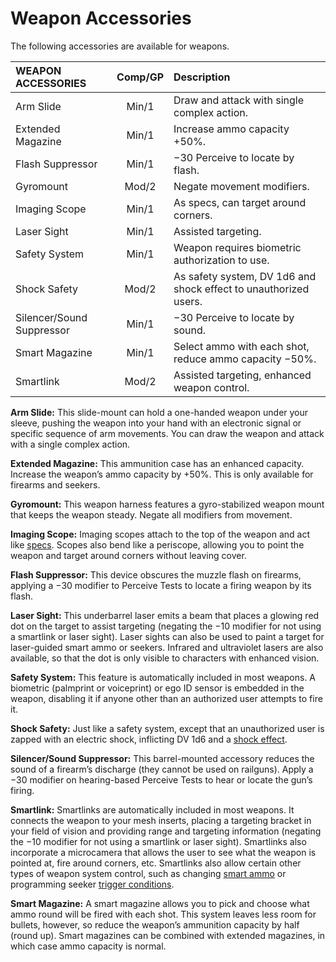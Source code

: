 # Weapon Accessories

The following accessories are available for weapons.

<!--sort-->

| WEAPON ACCESSORIES             | Comp/<!-- CLEANED wbr -->GP | Description                                                      |
| :----------------------------- | :----------: | :--------------------------------------------------------------- |
| Arm Slide                      |    Min/1     | Draw and attack with single complex action.                      |
| Extended Magazine              |    Min/1     | Increase ammo capacity +50%.                                     |
| Flash Suppressor               |    Min/1     | −30 Perceive to locate by flash.                                 |
| Gyromount                      |    Mod/2     | Negate movement modifiers.                                       |
| Imaging Scope                  |    Min/1     | As specs, can target around corners.                             |
| Laser Sight                    |    Min/1     | Assisted targeting.                                              |
| Safety System                  |    Min/1     | Weapon requires biometric authorization to use.                  |
| Shock Safety                   |    Mod/2     | As safety system, DV 1d6 and shock effect to unauthorized users. |
| Silencer/<!-- CLEANED wbr -->Sound Suppressor |    Min/1     | −30 Perceive to locate by sound.                                 |
| Smart Magazine                 |    Min/1     | Select ammo with each shot, reduce ammo capacity −50%.           |
| Smartlink                      |    Mod/2     | Assisted targeting, enhanced weapon control.                     |

<!--sort-->

**Arm Slide:** This slide-mount can hold a one-handed weapon under your sleeve, pushing the weapon into your hand with an electronic signal or specific sequence of arm movements. You can draw the weapon and attack with a single complex action.

**Extended Magazine:** This ammunition case has an enhanced capacity. Increase the weapon’s ammo capacity by +50%. This is only available for firearms and seekers.

**Gyromount:** This weapon harness features a gyro-stabilized weapon mount that keeps the weapon steady. Negate all modifiers from movement.

**Imaging Scope:** Imaging scopes attach to the top of the weapon and act like [specs](../16/05-common-tech-and-ware.md#everyday-technology). Scopes also bend like a periscope, allowing you to point the weapon and target around corners without leaving cover.

**Flash Suppressor:** This device obscures the muzzle flash on firearms, applying a −30 modifier to Perceive Tests to locate a firing weapon by its flash.

**Laser Sight:** This underbarrel laser emits a beam that places a glowing red dot on the target to assist targeting (negating the −10 modifier for not using a smartlink or laser sight). Laser sights can also be used to paint a target for laser-guided smart ammo or seekers. Infrared and ultraviolet lasers are also available, so that the dot is only visible to characters with enhanced vision.

**Safety System:** This feature is automatically included in most weapons. A biometric (palmprint or voiceprint) or ego ID sensor is embedded in the weapon, disabling it if anyone other than an authorized user attempts to fire it.

**Shock Safety:** Just like a safety system, except that an unauthorized user is zapped with an electric shock, inflicting DV 1d6 and a [shock effect](15-special-attacks.md#shock-attacks).

**Silencer/Sound Suppressor:** This barrel-mounted accessory reduces the sound of a firearm’s discharge (they cannot be used on railguns). Apply a −30 modifier on hearing-based Perceive Tests to hear or locate the gun’s firing.

**Smartlink:** Smartlinks are automatically included in most weapons. It connects the weapon to your mesh inserts, placing a targeting bracket in your field of vision and providing range and targeting information (negating the −10 modifier for not using a smartlink or laser sight). Smartlinks also incorporate a microcamera that allows the user to see what the weapon is pointed at, fire around corners, etc. Smartlinks also allow certain other types of weapon system control, such as changing [smart ammo](09-kinetic-weapons.md#smart-ammo) or programming seeker [trigger conditions](10-seeker-weapons-and-grenades.md#trigger-conditions).

**Smart Magazine:** A smart magazine allows you to pick and choose what ammo round will be fired with each shot. This system leaves less room for bullets, however, so reduce the weapon’s ammunition capacity by half (round up). Smart magazines can be combined with extended magazines, in which case ammo capacity is normal.

<!--sort-end-->

